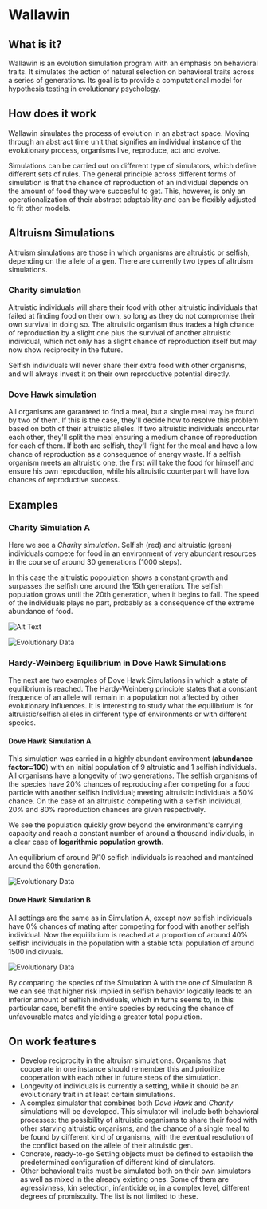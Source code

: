 # Wallawin

## What is it?

Wallawin is an evolution simulation program with an emphasis on behavioral traits. It simulates the action of natural selection on behavioral traits across a series of generations. Its goal is to provide a computational model for hypothesis testing in evolutionary psychology.

## How does it work

Wallawin simulates the process of evolution in an abstract space. Moving through an abstract time unit that signifies an individual instance of the evolutionary process, organisms live, reproduce, act and evolve.

Simulations can be carried out on different type of simulators, which define different sets of rules. The general principle across different forms of simulation is that the chance of reproduction of an individual depends on the amount of food they were succesful to get. This, however, is only an operationalization of their abstract adaptability and can be flexibly adjusted to fit other models.

## Altruism Simulations

Altruism simulations are those in which organisms are altruistic or selfish, depending on the allele of a gen. There are currently two types of altruism simulations.

### Charity simulation

Altruistic individuals will share their food with other altruistic individuals that failed at finding food on their own, so long as they do not compromise their own survival in doing so. The altruistic organism thus trades a high chance of reproduction by a slight one plus the survival of another altruistic individual, which not only has a slight chance of reproduction itself but may now show reciprocity in the future. 

Selfish individuals will never share their extra food with other organisms, and will always invest it on their own reproductive potential directly.

### Dove Hawk simulation

All organisms are garanteed to find a meal, but a single meal may be found by two of them. If this is the case, they'll decide how to resolve this problem based on both of their altruistic alleles. If two altruistic individuals encounter each other, they'll split the meal ensuring a medium chance of reproduction for each of them. If both are selfish, they'll fight for the meal and have a low chance of reproduction as a consequence of energy waste. If a selfish organism meets an altruistic one, the first will take the food for himself and ensure his own reproduction, while his altruistic counterpart will have low chances of reproductive success.

## Examples

### Charity Simulation A

Here we see a *Charity simulation*. Selfish (red) and altruistic (green) individuals 
compete for food in an environment of very abundant resources in the course of around 
30 generations (1000 steps). 

In this case the altruistic popoulation shows a constant growth and surpasses the selfish one 
around the 15th generation. The selfish population grows until the 20th generation, when it begins to fall.
The speed of the individuals plays no part, probably as a consequence of the extreme abundance of food.


![Alt Text](https://media.giphy.com/media/5AW6l3xZx2gw71l4Rw/giphy.gif)


![Evolutionary Data](https://i.ibb.co/pWwXMgm/data.png)

### Hardy-Weinberg Equilibrium in Dove Hawk Simulations

The next are two examples of Dove Hawk Simulations in which a state of equilibrium is reached.
The Hardy-Weinberg principle states that a constant frequence of an allele will remain in a population
not affected by other evolutionary influences. It is interesting to study what the equilibrium is for
altruistic/selfish alleles in different type of environments or with different species.

#### Dove Hawk Simulation A

This simulation was carried in a highly abundant environment (**abundance factor=100**) 
with an initial population of 9 altruistic and 1 selfish individuals. All organisms have a longevity
of two generations. The selfish organisms of the species have 20% chances of reproducing after competing 
for a food particle with another selfish individual; meeting altruistic individuals a 50% chance.
On the case of an altruistic competing with a selfish individual, 20% and 80% reproduction chances
are given respectively.

We see the population quickly grow beyond the environment's carrying capacity and reach a constant number
of around a thousand individuals, in a clear case of **logarithmic population growth**.

An equilibrium of around 9/10 selfish individuals is reached and mantained around the 60th generation.


![Evolutionary Data](https://i.ibb.co/YXWWsB7/total-pop-data-test-6.png)


#### Dove Hawk Simulation B

All settings are the same as in Simulation A, except now selfish individuals have 0% chances of 
mating after competing for food with another selfish individual. Now the equilibrium is reached at
a proportion of around 40% selfish individuals in the population with a stable total population of 
around 1500 indidivuals.

![Evolutionary Data](https://i.ibb.co/NKx563S/total-pop-data-test-8.png)

By comparing the species of the Simulation A with the one of Simulation B we can see that higher risk
implied in selfish behavior logically leads to an inferior amount of selfish individuals, which in turns
seems to, in this particular case, benefit the entire species by reducing the chance of unfavourable
mates and yielding a greater total population.

## On work features

- Develop reciprocity in the altruism simulations. Organisms that cooperate in one instance should remember this and prioritize cooperation with each other in future steps of the simulation.
- Longevity of individuals is currently a setting, while it should be an evolutionary trait in at least certain simulations.
- A complex simulator that combines both *Dove Hawk* and *Charity* simulations will be developed. This simulator will include both behavioral processes: the possibility of altruistic organisms to share their food with other starving altruistic organisms, and the chance of a single meal to be found by different kind of organisms, with the eventual resolution of the conflict based on the allele of their altruistic gen.
- Concrete, ready-to-go Setting objects must be defined to establish the predetermined configuration of different kind of simulators.
- Other behavioral traits must be simulated both on their own simulators as well as mixed in the already existing ones. Some of them are agressivness, kin selection, infanticide or, in a complex level, different degrees of promiscuity. The list is not limited to these.
